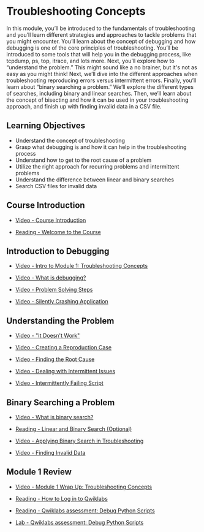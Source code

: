 # Troubleshooting Concepts

In this module, you’ll be introduced to the fundamentals of troubleshooting and you’ll learn different strategies and approaches to tackle problems that you might encounter. You’ll learn about the concept of debugging and how debugging is one of the core principles of troubleshooting. You’ll be introduced to some tools that will help you in the debugging process, like tcpdump, ps, top, itrace, and lots more. Next, you’ll explore how to “understand the problem.” This might sound like a no brainer, but it's not as easy as you might think! Next, we’ll dive into the different approaches when troubleshooting reproducing errors versus intermittent errors. Finally, you’ll learn about “binary searching a problem.” We’ll explore the different types of searches, including binary and linear searches. Then, we’ll learn about the concept of bisecting and how it can be used in your troubleshooting approach, and finish up with finding invalid data in a CSV file.

## Learning Objectives

- Understand the concept of troubleshooting
- Grasp what debugging is and how it can help in the troubleshooting process
- Understand how to get to the root cause of a problem
- Utilize the right approach for recurring problems and intermittent problems
- Understand the difference between linear and binary searches
- Search CSV files for invalid data

## Course Introduction

- [Video - Course Introduction](https://www.coursera.org/learn/troubleshooting-debugging-techniques/lecture/9gEbz/course-introduction)

- [Reading - Welcome to the Course](https://www.coursera.org/learn/troubleshooting-debugging-techniques/supplement/31HOi/welcome-to-the-course)

## Introduction to Debugging

- [Video - Intro to Module 1: Troubleshooting Concepts](https://www.coursera.org/learn/troubleshooting-debugging-techniques/lecture/pD0Hi/intro-to-module-1-troubleshooting-concepts)

- [Video - What is debugging?](https://www.coursera.org/learn/troubleshooting-debugging-techniques/lecture/Nu7ks/what-is-debugging)

- [Video - Problem Solving Steps](https://www.coursera.org/learn/troubleshooting-debugging-techniques/lecture/kI4XC/problem-solving-steps)

- [Video - Silently Crashing Application](https://www.coursera.org/learn/troubleshooting-debugging-techniques/lecture/D2b3T/silently-crashing-application)

## Understanding the Problem

- [Video - "It Doesn't Work"](https://www.coursera.org/learn/troubleshooting-debugging-techniques/lecture/k51Gb/it-doesn-t-work)

- [Video - Creating a Reproduction Case](https://www.coursera.org/learn/troubleshooting-debugging-techniques/lecture/rYnmX/creating-a-reproduction-case)

- [Video - Finding the Root Cause](https://www.coursera.org/learn/troubleshooting-debugging-techniques/lecture/yweNV/finding-the-root-cause)

- [Video - Dealing with Intermittent Issues](https://www.coursera.org/learn/troubleshooting-debugging-techniques/lecture/rC1PN/dealing-with-intermittent-issues)

- [Video - Intermittently Failing Script](https://www.coursera.org/learn/troubleshooting-debugging-techniques/lecture/QXMlZ/intermittently-failing-script)

## Binary Searching a Problem

- [Video - What is binary search?](https://www.coursera.org/learn/troubleshooting-debugging-techniques/lecture/Vq8Qo/what-is-binary-search)

- [Reading - Linear and Binary Search (Optional)](https://www.coursera.org/learn/troubleshooting-debugging-techniques/supplement/TCank/linear-and-binary-search-optional)

- [Video - Applying Binary Search in Troubleshooting](https://www.coursera.org/learn/troubleshooting-debugging-techniques/lecture/Gt34C/applying-binary-search-in-troubleshooting)

- [Video - Finding Invalid Data](https://www.coursera.org/learn/troubleshooting-debugging-techniques/lecture/Zf9Ob/finding-invalid-data)

## Module 1 Review

- [Video - Module 1 Wrap Up: Troubleshooting Concepts](https://www.coursera.org/learn/troubleshooting-debugging-techniques/lecture/3KAU3/module-1-wrap-up-troubleshooting-concepts)

- [Reading - How to Log in to Qwiklabs](https://www.coursera.org/learn/troubleshooting-debugging-techniques/supplement/3J0Ny/how-to-log-in-to-qwiklabs)

- [Reading - Qwiklabs assessment: Debug Python Scripts](./Readings/Debugging_Python_Scripts.pdf)

- [Lab - Qwiklabs assessment: Debug Python Scripts](./Labs/greetings.py)
